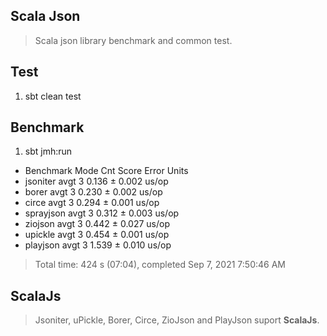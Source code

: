 Scala Json
----------
>Scala json library benchmark and common test.

Test
----
1. sbt clean test

Benchmark
---------
1. sbt jmh:run
* Benchmark  Mode  Cnt  Score   Error  Units
* jsoniter   avgt    3  0.136 ± 0.002  us/op
* borer      avgt    3  0.230 ± 0.002  us/op
* circe      avgt    3  0.294 ± 0.001  us/op
* sprayjson  avgt    3  0.312 ± 0.003  us/op
* ziojson    avgt    3  0.442 ± 0.027  us/op
* upickle    avgt    3  0.454 ± 0.001  us/op
* playjson   avgt    3  1.539 ± 0.010  us/op
>Total time: 424 s (07:04), completed Sep 7, 2021 7:50:46 AM

ScalaJs
-------
>Jsoniter, uPickle, Borer, Circe, ZioJson and PlayJson suport **ScalaJs**.